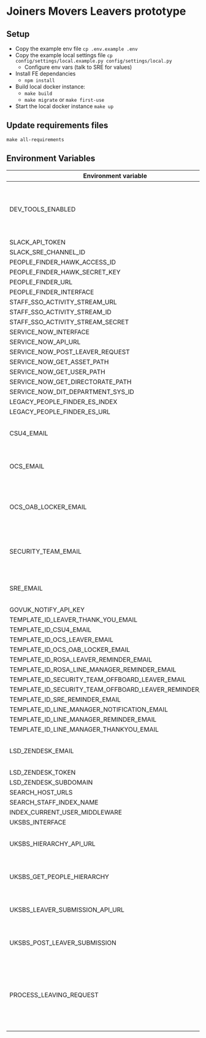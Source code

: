 # Joiners Movers Leavers prototype

## Setup

- Copy the example env file `cp .env.example .env`
- Copy the example local settings file `cp config/settings/local.example.py config/settings/local.py`
    - Configure env vars (talk to SRE for values)
- Install FE dependancies
    - `npm install` 
- Build local docker instance:
    - `make build`
    - `make migrate` or `make first-use` 
- Start the local docker instance `make up`

## Update requirements files

`make all-requirements`

## Environment Variables

| Environment variable                                     | Default                                    | Notes                                                               |
| ---------------------------------                        | ------------------------------------------ | ---------------------------------                                   |
| DEV_TOOLS_ENABLED                                        | false                                      | Set this value to "true" to enable Dev Tools and disable Authbroker |
| SLACK_API_TOKEN                                          | None                                       |                                                                     |
| SLACK_SRE_CHANNEL_ID                                     | None                                       |                                                                     |
| PEOPLE_FINDER_HAWK_ACCESS_ID                             |                                            |                                                                     |
| PEOPLE_FINDER_HAWK_SECRET_KEY                            |                                            |                                                                     |
| PEOPLE_FINDER_URL                                        |                                            |                                                                     |
| PEOPLE_FINDER_INTERFACE                                  |                                            |                                                                     |
| STAFF_SSO_ACTIVITY_STREAM_URL                            | None                                       |                                                                     |
| STAFF_SSO_ACTIVITY_STREAM_ID                             | None                                       |                                                                     |
| STAFF_SSO_ACTIVITY_STREAM_SECRET                         | None                                       |                                                                     |
| SERVICE_NOW_INTERFACE                                    | None                                       |                                                                     |
| SERVICE_NOW_API_URL                                      | None                                       |                                                                     |
| SERVICE_NOW_POST_LEAVER_REQUEST                          | None                                       |                                                                     |
| SERVICE_NOW_GET_ASSET_PATH                               | None                                       |                                                                     |
| SERVICE_NOW_GET_USER_PATH                                | None                                       |                                                                     |
| SERVICE_NOW_GET_DIRECTORATE_PATH                         | None                                       |                                                                     |
| SERVICE_NOW_DIT_DEPARTMENT_SYS_ID                        | None                                       |                                                                     |
| LEGACY_PEOPLE_FINDER_ES_INDEX                            | None                                       |                                                                     |
| LEGACY_PEOPLE_FINDER_ES_URL                              | None                                       |                                                                     |
| CSU4_EMAIL                                               | None                                       | Email address for the CSU4 Team                                     |
| OCS_EMAIL                                                | None                                       | Email address for the OCS Team                                      |
| OCS_OAB_LOCKER_EMAIL                                     | None                                       | Email address for the OCS OAB Locker Team                           |
| SECURITY_TEAM_EMAIL                                      | None                                       | Email address for the Security Team                                 |
| SRE_EMAIL                                                | None                                       | Email address for the SRE Team                                      |
| GOVUK_NOTIFY_API_KEY                                     | None                                       |                                                                     |
| TEMPLATE_ID_LEAVER_THANK_YOU_EMAIL                       | None                                       |                                                                     |
| TEMPLATE_ID_CSU4_EMAIL                                   | None                                       |                                                                     |
| TEMPLATE_ID_OCS_LEAVER_EMAIL                             | None                                       |                                                                     |
| TEMPLATE_ID_OCS_OAB_LOCKER_EMAIL                         | None                                       |                                                                     |
| TEMPLATE_ID_ROSA_LEAVER_REMINDER_EMAIL                   | None                                       |                                                                     |
| TEMPLATE_ID_ROSA_LINE_MANAGER_REMINDER_EMAIL             | None                                       |                                                                     |
| TEMPLATE_ID_SECURITY_TEAM_OFFBOARD_LEAVER_EMAIL          | None                                       |                                                                     |
| TEMPLATE_ID_SECURITY_TEAM_OFFBOARD_LEAVER_REMINDER_EMAIL | None                                       |                                                                     |
| TEMPLATE_ID_SRE_REMINDER_EMAIL                           | None                                       |                                                                     |
| TEMPLATE_ID_LINE_MANAGER_NOTIFICATION_EMAIL              | None                                       |                                                                     |
| TEMPLATE_ID_LINE_MANAGER_REMINDER_EMAIL                  | None                                       |                                                                     |
| TEMPLATE_ID_LINE_MANAGER_THANKYOU_EMAIL                  | None                                       |                                                                     |
| LSD_ZENDESK_EMAIL                                        |                                            | LSD Team Zendesk email address                                      |
| LSD_ZENDESK_TOKEN                                        |                                            |                                                                     |
| LSD_ZENDESK_SUBDOMAIN                                    |                                            |                                                                     |
| SEARCH_HOST_URLS                                         |                                            |                                                                     |
| SEARCH_STAFF_INDEX_NAME                                  | staff                                      |                                                                     |
| INDEX_CURRENT_USER_MIDDLEWARE                            | false                                      |                                                                     |
| UKSBS_INTERFACE                                          | None                                       |                                                                     |
| UKSBS_HIERARCHY_API_URL                                  | None                                       | UK SBS People Hierarchy URL                                         |
| UKSBS_GET_PEOPLE_HIERARCHY                               | None                                       | UK SBS People Hierarchy path                                        |
| UKSBS_LEAVER_SUBMISSION_API_URL                          | None                                       | UK SBS Leaver Submission URL                                        |
| UKSBS_POST_LEAVER_SUBMISSION                             | None                                       | UK SBS Leaver Submission path                                       |
| PROCESS_LEAVING_REQUEST                                  | true                                       | Set to 'false' if you want to prevent sending leaving request data to the processors. |
